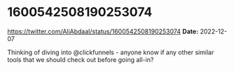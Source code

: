 # 1600542508190253074
https://twitter.com/AliAbdaal/status/1600542508190253074
**Date:** 2022-12-07

Thinking of diving into @clickfunnels - anyone know if any other similar tools that we should check out before going all-in?
